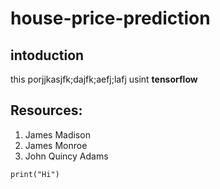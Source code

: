 # house-price-prediction
## intoduction 
this porjjkasjfk;dajfk;aefj;lafj usint **tensorflow** 

## Resources:
1. James Madison
2. James Monroe
3. John Quincy Adams

```
print("Hi")
```
